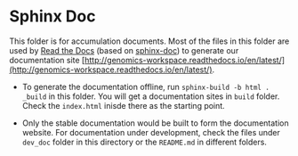 # Sphinx Doc

This folder is for accumulation documents. Most of the files in this folder are used by [Read the Docs](https://readthedocs.org/) (based on [sphinx-doc](http://www.sphinx-doc.org/en/master/sphinx-doc)) to generate our documentation site [http://genomics-workspace.readthedocs.io/en/latest/](http://genomics-workspace.readthedocs.io/en/latest/).

* To generate the documentation offline, run `sphinx-build -b html . _build` in this folder. You will get a documentation sites in `build` folder. Check the `index.html` inisde there as the starting point.

* Only the stable documentation would be built to form the documentation website. For documentation under development, check the files under `dev_doc` folder in this directory or the `README.md` in different folders.
